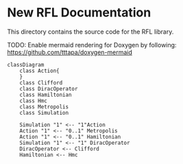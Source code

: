 # New RFL Documentation

This directory contains the source code for the RFL library.

TODO: Enable mermaid rendering for Doxygen by following: https://github.com/tttapa/doxygen-mermaid

```mermaid
classDiagram
    class Action{
    }
    class Clifford
    class DiracOperator
    class Hamiltonian
    class Hmc
    class Metropolis
    class Simulation
    
    Simulation "1" <-- "1"Action
    Action "1" <-- "0..1" Metropolis
    Action "1" <-- "0..1" Hamiltonian
    Simulation "1" <-- "1" DiracOperator
    DiracOperator <-- Clifford
    Hamiltonian <-- Hmc
    
    
```